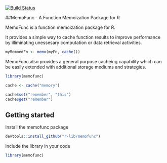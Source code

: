 [![Build Status](https://travis-ci.com/rwetherall/memofunc.svg?token=x2QLvsytRz6d82hRES7c&branch=master)](https://travis-ci.com/rwetherall/memofunc)

##MemoFunc - A Function Memoization Package for R

MemoFunc is a function memoization package for R.  

It provides a simple way to cache function results to improve performance by illiminating unessesary computation or data retrieval activities.

``` r
myMemoedFn <- memo(myFn, cache())
```

MemoFunc also provides a general purpose cacheing capability which can be easily extended with additional storage mediums and strategies.

``` r
library(memofunc)

cache <- cache("memory")

cache$set("remember", "this")
cache$get("remember")

```

## Getting started

Install the memofunc package

``` r
devtools::install_github("r-lib/memofunc")
```

Include the library in your code

``` r
library(memofunc)
```

